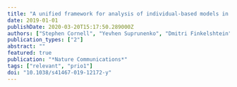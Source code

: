 ```yaml
---
title: "A unified framework for analysis of individual-based models in ecology and beyond"
date: 2019-01-01
publishDate: 2020-03-20T15:17:50.289000Z
authors: ["Stephen Cornell", "Yevhen Suprunenko", "Dmitri Finkelshtein", "Panu Somervuo", "Otso Ovaskainen"]
publication_types: ["2"]
abstract: ""
featured: true
publication: "*Nature Communications*"
tags: ["relevant", "prio1"]
doi: "10.1038/s41467-019-12172-y"
---
```


